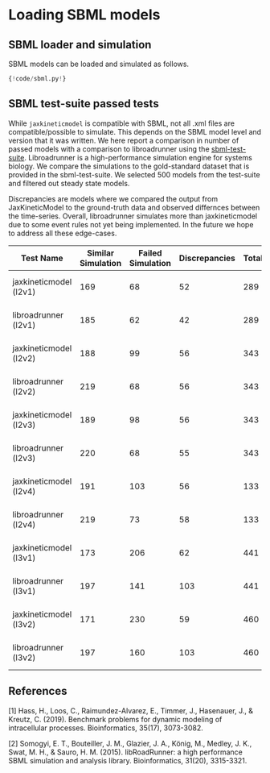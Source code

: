 # Loading SBML models

## SBML loader and simulation
SBML models can be loaded and simulated as follows. 


```python
{!code/sbml.py!}
```


## SBML test-suite passed tests
While `jaxkineticmodel` is compatible with SBML, not all .xml files are compatible/possible to simulate. This depends on the 
SBML model level and version that it was written. We here report a comparison in number of passed models with a comparison
to libroadrunner using the [sbml-test-suite](https://github.com/sbmlteam/sbml-test-suite/tree/release). 
Libroadrunner is a high-performance simulation engine for systems biology. We compare the simulations to the gold-standard
dataset that is provided in the sbml-test-suite. We selected 500 models from the test-suite and filtered out steady state models.

Discrepancies are models where we compared the output from JaxKineticModel to the ground-truth data and observed
differnces between the time-series. Overall,
libroadrunner simulates more than jaxkineticmodel due to some event rules not yet being implemented. In the future 
we hope to address all these edge-cases.

| Test Name              | Similar Simulation | Failed Simulation | Discrepancies | Total | Last run |
|------------------------|--------------------|-------------------|---------------|-------|----------|
| jaxkineticmodel (l2v1) | 169                | 68                | 52            | 289   | 15-02-25 |
| libroadrunner (l2v1)   | 185                | 62                | 42            | 289   | 15-02-25 |
| jaxkineticmodel (l2v2) | 188                | 99                | 56            | 343   | 12-02-25 |
| libroadrunner (l2v2)   | 219                | 68                | 56            | 343   | 12-02-25 |
| jaxkineticmodel (l2v3) | 189                | 98                | 56            | 343   | 12-02-25 |
| libroadrunner (l2v3)   | 220                | 68                | 55            | 343   | 12-02-25 |
| jaxkineticmodel (l2v4) | 191                | 103               | 56            | 133   | 12-02-25 |
| libroadrunner (l2v4)   | 219                | 73                | 58            | 133   | 12-02-25 |
| jaxkineticmodel (l3v1) | 173                | 206               | 62            | 441   | 12-02-25 |
| libroadrunner (l3v1)   | 197                | 141               | 103           | 441   | 12-02-25 |
| jaxkineticmodel (l3v2) | 171                | 230               | 59            | 460   | 12-02-25 |
| libroadrunner (l3v2)   | 197                | 160               | 103           | 460   | 12-02-25 |







## References
[1] Hass, H., Loos, C., Raimundez-Alvarez, E., Timmer, J., Hasenauer, J., & Kreutz, C. (2019). Benchmark problems for dynamic modeling of intracellular processes. Bioinformatics, 35(17), 3073-3082.

[2] Somogyi, E. T., Bouteiller, J. M., Glazier, J. A., König, M., Medley, J. K., Swat, M. H., & Sauro, H. M. (2015). libRoadRunner: a high performance SBML simulation and analysis library. Bioinformatics, 31(20), 3315-3321.
